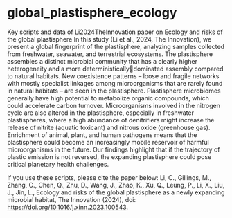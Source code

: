 # global_plastisphere_ecology

Key scripts and data of Li2024TheInnovation paper on Ecology and risks of the global plastisphere
In this study (Li et al., 2024, The Innovation), we present a global fingerprint of the plastisphere, analyzing samples collected from freshwater, seawater, and terrestrial ecosystems. The plastisphere assembles a distinct microbial community that has a clearly higher heterogeneity and a more deterministicallydominated assembly compared to natural habitats. New coexistence patterns – loose and fragile networks with mostly specialist linkages among microorganisms that are rarely found in natural habitats – are seen in the plastisphere. Plastisphere microbiomes generally have high potential to metabolize organic compounds, which could accelerate carbon turnover. Microorganisms involved in the nitrogen cycle are also altered in the plastisphere, especially in freshwater plastispheres, where a high abundance of denitrifiers might increase the release of nitrite (aquatic toxicant) and nitrous oxide (greenhouse gas). Enrichment of animal, plant, and human pathogens means that the plastisphere could become an increasingly mobile reservoir of harmful microorganisms in the future. Our findings highlight that if the trajectory of plastic emission is not reversed, the expanding plastisphere could pose critical planetary health challenges.

If you use these scripts, please cite the paper below:
Li, C., Gillings, M., Zhang, C., Chen, Q., Zhu, D., Wang, J., Zhao, K., Xu, Q., Leung, P., Li, X., Liu, J., Jin, L., Ecology and risks of the global plastisphere as a newly expanding microbial habitat, The Innovation (2024), doi: https://doi.org/10.1016/j.xinn.2023.100543.
